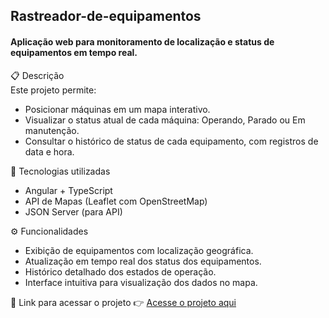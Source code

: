 ## Rastreador-de-equipamentos
#### Aplicação web para monitoramento de localização e status de equipamentos em tempo real.
📋 Descrição </br>
Este projeto permite:

<ul>
  <li>
    Posicionar máquinas em um mapa interativo.
  </li>
  <li>
    Visualizar o status atual de cada máquina: Operando, Parado ou Em manutenção.
  </li>
  <li>
    Consultar o histórico de status de cada equipamento, com registros de data e hora.
  </li>
</ul>

🚀 Tecnologias utilizadas
<ul>
  <li>
    Angular + TypeScript
  </li>
  <li>
    API de Mapas (Leaflet com OpenStreetMap)
  </li>
  <li>
    JSON Server (para API)
  </li>
</ul>

⚙️ Funcionalidades

<ul>
  <li>
    Exibição de equipamentos com localização geográfica.
  </li>
  <li>
    Atualização em tempo real dos status dos equipamentos.
  </li>
  <li>
    Histórico detalhado dos estados de operação.
  </li>
  <li>
    Interface intuitiva para visualização dos dados no mapa.
  </li>
</ul>

🔗 Link para acessar o projeto
👉 <a href="https://teste-frontend-v4-git-teste-lucas-alves-lucaslanpdsas-projects.vercel.app/">Acesse o projeto aqui<a/>



